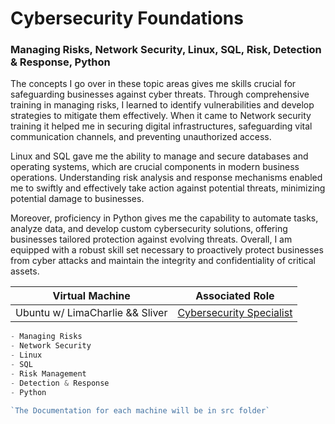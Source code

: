 # Cybersecurity Foundations

### Managing Risks, Network Security, Linux, SQL, Risk, Detection & Response, Python


The concepts I go over in these topic areas gives me skills crucial for safeguarding businesses against cyber threats. Through comprehensive training in managing risks, I learned to identify vulnerabilities and develop strategies to mitigate them effectively. When it came to Network security training it helped me in securing digital infrastructures, safeguarding vital communication channels, and preventing unauthorized access.

Linux and SQL gave me the ability to manage and secure databases and operating systems, which are crucial components in modern business operations. Understanding risk analysis and response mechanisms enabled me to swiftly and effectively take action against potential threats, minimizing potential damage to businesses.

Moreover, proficiency in Python gives me the capability to automate tasks, analyze data, and develop custom cybersecurity solutions, offering businesses tailored protection against evolving threats. Overall, I am equipped with a robust skill set necessary to proactively protect businesses from cyber attacks and maintain the integrity and confidentiality of critical assets.


| Virtual Machine                                            | Associated Role                                    |
| ----------------------------------------------- | ----------------------------------------------------- |
| Ubuntu w/ LimaCharlie && Sliver                          |         <a href="https://github.com/BenjaminBurton/Active-Directory-Project/blob/main/src/kali-linux/README.md">Cybersecurity Specialist</a>|


```js
- Managing Risks
- Network Security
- Linux
- SQL
- Risk Management
- Detection & Response
- Python

`The Documentation for each machine will be in src folder`
```